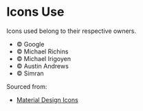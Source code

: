 # Icons Use
Icons used belong to their respective owners.
- © Google
- © Michael Richins
- © Michael Irigoyen
- © Austin Andrews
- © Simran

Sourced from:
- [Material Design Icons](https://pictogrammers.com/library/mdi/)
